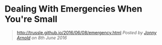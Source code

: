 # Dealing With Emergencies When You're Small
> http://trussle.github.io/2016/06/08/emergency.html
*Posted by [Jonny Arnold](/) on 8th June 2016*